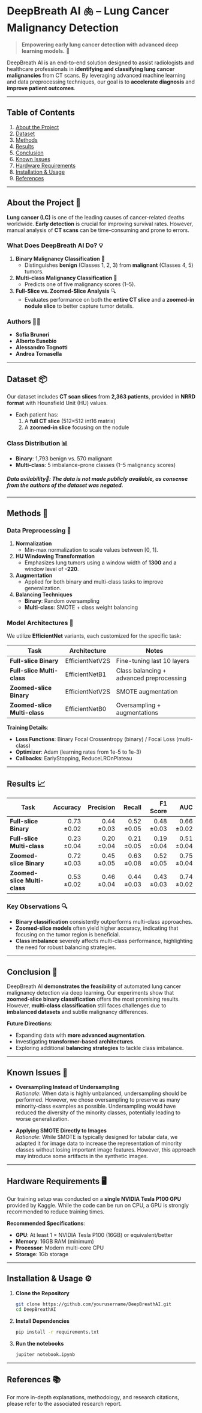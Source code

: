 # DeepBreath AI 🫁 – Lung Cancer Malignancy Detection

> **Empowering early lung cancer detection with advanced deep learning models.** 🚀

DeepBreath AI is an end-to-end solution designed to assist radiologists and healthcare professionals in **identifying and classifying lung cancer malignancies** from CT scans. By leveraging advanced machine learning and data preprocessing techniques, our goal is to **accelerate diagnosis** and **improve patient outcomes**.

---

## Table of Contents
1. [About the Project](#about-the-project-)
2. [Dataset](#dataset-)
3. [Methods](#methods-)
4. [Results](#results-)
5. [Conclusion](#conclusion-)
6. [Known Issues](#known-issues-)
7. [Hardware Requirements](#hardware-requirements-)
8. [Installation & Usage](#installation--usage-)
9. [References](#references-)

---

## About the Project 🏥
**Lung cancer (LC)** is one of the leading causes of cancer-related deaths worldwide. **Early detection** is crucial for improving survival rates. However, manual analysis of **CT scans** can be time-consuming and prone to errors.

### What Does DeepBreath AI Do? 💡
1. **Binary Malignancy Classification** 🔵  
   - Distinguishes **benign** (Classes 1, 2, 3) from **malignant** (Classes 4, 5) tumors.
2. **Multi-class Malignancy Classification** 🌈  
   - Predicts one of five malignancy scores (1–5).
3. **Full-Slice vs. Zoomed-Slice Analysis** 🔍  
   - Evaluates performance on both the **entire CT slice** and a **zoomed-in nodule slice** to better capture tumor details.

### Authors 🧑‍💻
- **Sofia Brunori**  
- **Alberto Eusebio**  
- **Alessandro Tognotti**  
- **Andrea Tomasella**

---

## Dataset 📦
Our dataset includes **CT scan slices** from **2,363 patients**, provided in **NRRD format** with Hounsfield Unit (HU) values.

- Each patient has:
  1. A **full CT slice** (512×512 int16 matrix)
  2. A **zoomed-in slice** focusing on the nodule

### Class Distribution 📊
- **Binary**: 1,793 benign vs. 570 malignant  
- **Multi-class**: 5 imbalance-prone classes (1–5 malignancy scores)

##### Data avilability🚨: The data is not made publicly available, as consense from the authors of the dataset was negated.
---

## Methods 🧪
### Data Preprocessing 🔧
1. **Normalization**  
   - Min-max normalization to scale values between [0, 1].
2. **HU Windowing Transformation**  
   - Emphasizes lung tumors using a window width of **1300** and a window level of **-220**.
3. **Augmentation**  
   - Applied for both binary and multi-class tasks to improve generalization.
4. **Balancing Techniques**  
   - **Binary**: Random oversampling  
   - **Multi-class**: SMOTE + class weight balancing

### Model Architectures 🔮
We utilize **EfficientNet** variants, each customized for the specific task:

| Task                          | Architecture       | Notes                                        |
|-------------------------------|--------------------|----------------------------------------------|
| **Full-slice Binary**         | EfficientNetV2S   | Fine-tuning last 10 layers                  |
| **Full-slice Multi-class**    | EfficientNetB1    | Class balancing + advanced preprocessing     |
| **Zoomed-slice Binary**       | EfficientNetV2S   | SMOTE augmentation                           |
| **Zoomed-slice Multi-class**  | EfficientNetB0    | Oversampling + augmentations                 |

**Training Details**:  
- **Loss Functions**: Binary Focal Crossentropy (binary) / Focal Loss (multi-class)  
- **Optimizer**: Adam (learning rates from 1e-5 to 1e-3)  
- **Callbacks**: EarlyStopping, ReduceLROnPlateau  

---

## Results 📈
| Task                        | Accuracy   | Precision   | Recall   | F1 Score  | AUC      |
|-----------------------------|-----------:|------------:|---------:|----------:|---------:|
| **Full-slice Binary**       | 0.73 ±0.02 | 0.44 ±0.03  | 0.52 ±0.05 | 0.48 ±0.03 | 0.66 ±0.02 |
| **Full-slice Multi-class**  | 0.23 ±0.04 | 0.20 ±0.04  | 0.21 ±0.05 | 0.19 ±0.04 | 0.51 ±0.04 |
| **Zoomed-slice Binary**     | 0.72 ±0.03 | 0.45 ±0.05  | 0.63 ±0.08 | 0.52 ±0.05 | 0.75 ±0.04 |
| **Zoomed-slice Multi-class**| 0.53 ±0.02 | 0.46 ±0.04  | 0.44 ±0.03 | 0.43 ±0.03 | 0.74 ±0.02 |

### Key Observations 🔍
- **Binary classification** consistently outperforms multi-class approaches.  
- **Zoomed-slice models** often yield higher accuracy, indicating that focusing on the tumor region is beneficial.  
- **Class imbalance** severely affects multi-class performance, highlighting the need for robust balancing strategies.

---

## Conclusion 🚀
DeepBreath AI **demonstrates the feasibility** of automated lung cancer malignancy detection via deep learning. Our experiments show that **zoomed-slice binary classification** offers the most promising results. However, **multi-class classification** still faces challenges due to **imbalanced datasets** and subtle malignancy differences.

**Future Directions**:
- Expanding data with **more advanced augmentation**.  
- Investigating **transformer-based architectures**.  
- Exploring additional **balancing strategies** to tackle class imbalance.

---

## Known Issues 🚨
- **Oversampling Instead of Undersampling**  
  *Rationale*: When data is highly unbalanced, undersampling should be performed. However, we chose oversampling to preserve as many minority-class examples as possible. Undersampling would have reduced the diversity of the minority classes, potentially leading to worse generalization.

- **Applying SMOTE Directly to Images**  
  *Rationale*: While SMOTE is typically designed for tabular data, we adapted it for image data to increase the representation of minority classes without losing important image features. However, this approach may introduce some artifacts in the synthetic images.

---

## Hardware Requirements 🖥️
Our training setup was conducted on a **single NVIDIA Tesla P100 GPU** provided by Kaggle. While the code can be run on CPU, a GPU is strongly recommended to reduce training times.

**Recommended Specifications**:
- **GPU**: At least 1 × NVIDIA Tesla P100 (16GB) or equivalent/better
- **Memory**: 16GB RAM (minimum)
- **Processor**: Modern multi-core CPU
- **Storage**: 1Gb storage

---

## Installation & Usage ⚙️
1. **Clone the Repository**  
   ```bash
   git clone https://github.com/yourusername/DeepBreathAI.git
   cd DeepBreathAI
   ```
2. **Install Dependencies**
   ```bash
   pip install -r requirements.txt
   ```
3. **Run the notebooks**  
   ```bash
   jupiter notebook.ipynb
   ```

---

## References 📚
For more in-depth explanations, methodology, and research citations, please refer to the associated research report.
